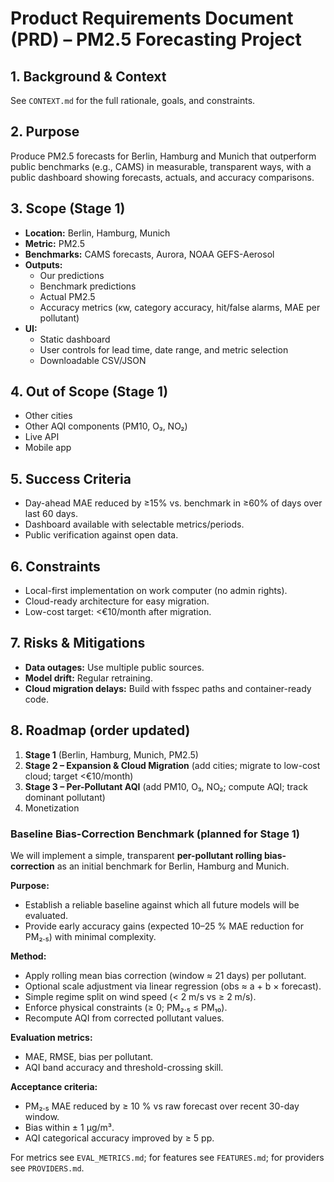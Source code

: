 # Product Requirements Document (PRD) – PM2.5 Forecasting Project

## 1. Background & Context
See `CONTEXT.md` for the full rationale, goals, and constraints.

## 2. Purpose
Produce PM2.5 forecasts for Berlin, Hamburg and Munich that outperform public benchmarks (e.g., CAMS) in measurable, transparent ways, with a public dashboard showing forecasts, actuals, and accuracy comparisons.

## 3. Scope (Stage 1)
- **Location:** Berlin, Hamburg, Munich
- **Metric:** PM2.5
- **Benchmarks:** CAMS forecasts, Aurora, NOAA GEFS-Aerosol
- **Outputs:**
  - Our predictions
  - Benchmark predictions
  - Actual PM2.5
  - Accuracy metrics (κw, category accuracy, hit/false alarms, MAE per pollutant)
- **UI:**
  - Static dashboard
  - User controls for lead time, date range, and metric selection
  - Downloadable CSV/JSON

## 4. Out of Scope (Stage 1)
- Other cities
- Other AQI components (PM10, O₃, NO₂)
- Live API
- Mobile app

## 5. Success Criteria
- Day-ahead MAE reduced by ≥15% vs. benchmark in ≥60% of days over last 60 days.
- Dashboard available with selectable metrics/periods.
- Public verification against open data.

## 6. Constraints
- Local-first implementation on work computer (no admin rights).
- Cloud-ready architecture for easy migration.
- Low-cost target: <€10/month after migration.

## 7. Risks & Mitigations
- **Data outages:** Use multiple public sources.
- **Model drift:** Regular retraining.
- **Cloud migration delays:** Build with fsspec paths and container-ready code.

## 8. Roadmap (order updated)
1. **Stage 1** (Berlin, Hamburg, Munich, PM2.5)
2. **Stage 2 – Expansion & Cloud Migration** (add cities; migrate to low-cost cloud; target <€10/month)
3. **Stage 3 – Per-Pollutant AQI** (add PM10, O₃, NO₂; compute AQI; track dominant pollutant)
4. Monetization

### Baseline Bias-Correction Benchmark (planned for Stage 1)
We will implement a simple, transparent **per-pollutant rolling bias-correction** as an initial benchmark for Berlin, Hamburg and Munich.

**Purpose:**  
- Establish a reliable baseline against which all future models will be evaluated.  
- Provide early accuracy gains (expected 10–25 % MAE reduction for PM₂.₅) with minimal complexity.  

**Method:**  
- Apply rolling mean bias correction (window ≈ 21 days) per pollutant.  
- Optional scale adjustment via linear regression (obs ≈ a + b × forecast).  
- Simple regime split on wind speed (< 2 m/s vs ≥ 2 m/s).  
- Enforce physical constraints (≥ 0; PM₂.₅ ≤ PM₁₀).  
- Recompute AQI from corrected pollutant values.  

**Evaluation metrics:**  
- MAE, RMSE, bias per pollutant.  
- AQI band accuracy and threshold-crossing skill.  

**Acceptance criteria:**  
- PM₂.₅ MAE reduced by ≥ 10 % vs raw forecast over recent 30-day window.  
- Bias within ± 1 µg/m³.  
- AQI categorical accuracy improved by ≥ 5 pp.

For metrics see `EVAL_METRICS.md`; for features see `FEATURES.md`; for providers see `PROVIDERS.md`.

